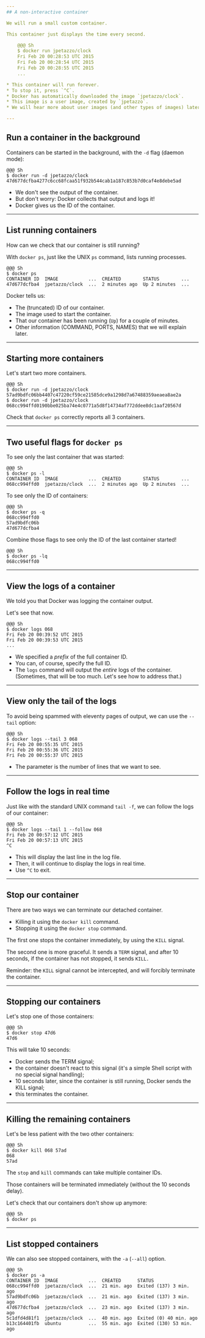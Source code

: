 ```yaml
---
## A non-interactive container

We will run a small custom container.

This container just displays the time every second.

    @@@ Sh
    $ docker run jpetazzo/clock
    Fri Feb 20 00:28:53 UTC 2015
    Fri Feb 20 00:28:54 UTC 2015
    Fri Feb 20 00:28:55 UTC 2015
    ...

* This container will run forever.
* To stop it, press `^C`.
* Docker has automatically downloaded the image `jpetazzo/clock`.
* This image is a user image, created by `jpetazzo`.
* We will hear more about user images (and other types of images) later.

---
```

## Run a container in the background

Containers can be started in the background, with the `-d` flag (daemon mode):

    @@@ Sh
    $ docker run -d jpetazzo/clock
    47d677dcfba4277c6cc68fcaa51f932b544cab1a187c853b7d0caf4e8debe5ad

* We don't see the output of the container.
* But don't worry: Docker collects that output and logs it!
* Docker gives us the ID of the container.

---
## List running containers

How can we check that our container is still running?

With `docker ps`, just like the UNIX `ps` command, lists running processes.

    @@@ Sh
    $ docker ps
    CONTAINER ID  IMAGE           ...  CREATED        STATUS        ...
    47d677dcfba4  jpetazzo/clock  ...  2 minutes ago  Up 2 minutes  ...

Docker tells us:

* The (truncated) ID of our container.
* The image used to start the container.
* That our container has been running (`Up`) for a couple of minutes.
* Other information (COMMAND, PORTS, NAMES) that we will explain later.

---
## Starting more containers

Let's start two more containers.

    @@@ Sh
    $ docker run -d jpetazzo/clock
    57ad9bdfc06bb4407c47220cf59ce21585dce9a1298d7a67488359aeaea8ae2a
    $ docker run -d jpetazzo/clock
    068cc994ffd0190bbe025ba74e4c0771a5d8f14734af772ddee8dc1aaf20567d

Check that `docker ps` correctly reports all 3 containers.

---
## Two useful flags for `docker ps`

To see only the last container that was started:

    @@@ Sh
    $ docker ps -l
    CONTAINER ID  IMAGE           ...  CREATED        STATUS        ...
    068cc994ffd0  jpetazzo/clock  ...  2 minutes ago  Up 2 minutes  ...

To see only the ID of containers:

    @@@ Sh
    $ docker ps -q
    068cc994ffd0
    57ad9bdfc06b
    47d677dcfba4

Combine those flags to see only the ID of the last container started!

    @@@ Sh
    $ docker ps -lq
    068cc994ffd0

---
## View the logs of a container

We told you that Docker was logging the container output.

Let's see that now.

    @@@ Sh
    $ docker logs 068
    Fri Feb 20 00:39:52 UTC 2015
    Fri Feb 20 00:39:53 UTC 2015
    ...

* We specified a *prefix* of the full container ID.
* You can, of course, specify the full ID.
* The `logs` command will output the *entire* logs of the container.
  <br/>(Sometimes, that will be too much. Let's see how to address that.)

---
## View only the tail of the logs

To avoid being spammed with eleventy pages of output,
we can use the `--tail` option:

    @@@ Sh
    $ docker logs --tail 3 068
    Fri Feb 20 00:55:35 UTC 2015
    Fri Feb 20 00:55:36 UTC 2015
    Fri Feb 20 00:55:37 UTC 2015

* The parameter is the number of lines that we want to see.

---
## Follow the logs in real time

Just like with the standard UNIX command `tail -f`, we can
follow the logs of our container:

    @@@ Sh
    $ docker logs --tail 1 --follow 068
    Fri Feb 20 00:57:12 UTC 2015
    Fri Feb 20 00:57:13 UTC 2015
    ^C

* This will display the last line in the log file.
* Then, it will continue to display the logs in real time.
* Use `^C` to exit.

---
## Stop our container

There are two ways we can terminate our detached container.

* Killing it using the `docker kill` command.
* Stopping it using the `docker stop` command.

The first one stops the container immediately, by using the
`KILL` signal.

The second one is more graceful. It sends a `TERM` signal,
and after 10 seconds, if the container has not stopped, it
sends `KILL.`

Reminder: the `KILL` signal cannot be intercepted, and will
forcibly terminate the container.

---
## Stopping our containers

Let's stop one of those containers:

    @@@ Sh
    $ docker stop 47d6
    47d6

This will take 10 seconds:

* Docker sends the TERM signal;
* the container doesn't react to this signal
  (it's a simple Shell script with no special
  signal handling);
* 10 seconds later, since the container is still
  running, Docker sends the KILL signal;
* this terminates the container.

---
## Killing the remaining containers

Let's be less patient with the two other containers:

    @@@ Sh
    $ docker kill 068 57ad
    068
    57ad

The `stop` and `kill` commands can take multiple container IDs.

Those containers will be terminated immediately (without
the 10 seconds delay).

Let's check that our containers don't show up anymore:

    @@@ Sh
    $ docker ps

---
## List stopped containers

We can also see stopped containers, with the `-a` (`--all`) option.

    @@@ Sh
    $ docker ps -a
    CONTAINER ID  IMAGE           ...  CREATED      STATUS
    068cc994ffd0  jpetazzo/clock  ...  21 min. ago  Exited (137) 3 min. ago
    57ad9bdfc06b  jpetazzo/clock  ...  21 min. ago  Exited (137) 3 min. ago
    47d677dcfba4  jpetazzo/clock  ...  23 min. ago  Exited (137) 3 min. ago
    5c1dfd4d81f1  jpetazzo/clock  ...  40 min. ago  Exited (0) 40 min. ago
    b13c164401fb  ubuntu          ...  55 min. ago  Exited (130) 53 min. ago

